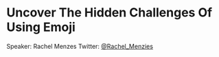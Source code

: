 # Uncover The Hidden Challenges Of Using Emoji
Speaker: Rachel Menzes
Twitter: [@Rachel_Menzies](https://twitter.com/Rachel_Menzies)